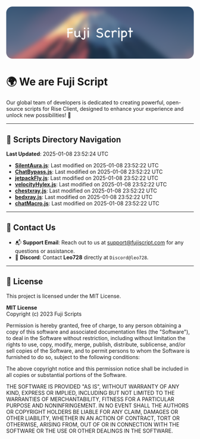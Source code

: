 ![Banner](.github/b.webp)

# 🌍 **We are Fuji Script**

Our global team of developers is dedicated to creating powerful, open-source scripts for Rise Client, designed to enhance your experience and unlock new possibilities! 🌟

---
<!-- SCRIPTS_NAVIGATION_START -->
## 📂 **Scripts Directory Navigation**

**Last Updated**: 2025-01-08 23:52:24 UTC

- **[SilentAura.js](scripts/SilentAura.js)**: Last modified on 2025-01-08 23:52:22 UTC
- **[ChatBypass.js](scripts/ChatBypass.js)**: Last modified on 2025-01-08 23:52:22 UTC
- **[jetpackFly.js](scripts/jetpackFly.js)**: Last modified on 2025-01-08 23:52:22 UTC
- **[velocityHylex.js](scripts/velocityHylex.js)**: Last modified on 2025-01-08 23:52:22 UTC
- **[chestxray.js](scripts/chestxray.js)**: Last modified on 2025-01-08 23:52:22 UTC
- **[bedxray.js](scripts/bedxray.js)**: Last modified on 2025-01-08 23:52:22 UTC
- **[chatMacro.js](scripts/chatMacro.js)**: Last modified on 2025-01-08 23:52:22 UTC

<!-- SCRIPTS_NAVIGATION_END -->

---

## 💬 **Contact Us**  
- 📬 **Support Email**: Reach out to us at [support@fujiscript.com](mailto:support@fujiscript.com) for any questions or assistance.  
- 💬 **Discord**: Contact **Leo728** directly at `Discord@leo728`.

---

## 📜 **License**

This project is licensed under the MIT License.  

**MIT License**  
Copyright (c) 2023 Fuji Scripts  

Permission is hereby granted, free of charge, to any person obtaining a copy of this software and associated documentation files (the "Software"), to deal in the Software without restriction, including without limitation the rights to use, copy, modify, merge, publish, distribute, sublicense, and/or sell copies of the Software, and to permit persons to whom the Software is furnished to do so, subject to the following conditions:  

The above copyright notice and this permission notice shall be included in all copies or substantial portions of the Software.  

THE SOFTWARE IS PROVIDED "AS IS", WITHOUT WARRANTY OF ANY KIND, EXPRESS OR IMPLIED, INCLUDING BUT NOT LIMITED TO THE WARRANTIES OF MERCHANTABILITY, FITNESS FOR A PARTICULAR PURPOSE AND NONINFRINGEMENT. IN NO EVENT SHALL THE AUTHORS OR COPYRIGHT HOLDERS BE LIABLE FOR ANY CLAIM, DAMAGES OR OTHER LIABILITY, WHETHER IN AN ACTION OF CONTRACT, TORT OR OTHERWISE, ARISING FROM, OUT OF OR IN CONNECTION WITH THE SOFTWARE OR THE USE OR OTHER DEALINGS IN THE SOFTWARE.  
